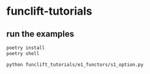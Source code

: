 # funclift-tutorials

## run the examples

```bash
poetry install
poetry shell

python funclift_tutorials/e1_functors/s1_option.py
```
